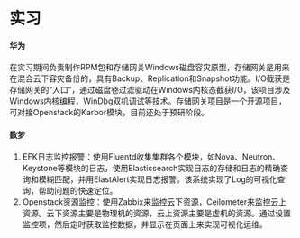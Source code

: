 # 实习

#### 华为

在实习期间负责制作RPM包和存储网关Windows磁盘容灾原型，存储网关是用来在混合云下容灾备份的，具有Backup、Replication和Snapshot功能。I/O截获是存储网关的“入口”，通过磁盘卷过滤驱动在Windows内核态截获I/O，该项目涉及Windows内核编程，WinDbg双机调试等技术。存储网关项目是一个开源项目，可对接Openstack的Karbor模块，目前还处于预研阶段。

#### 数梦

1. EFK日志监控报警：使用Fluentd收集集群各个模块，如Nova、Neutron、Keystone等模块的日志，使用Elasticsearch实现日志的存储和日志的精确查询和模糊匹配，并用ElastAlert实现日志报警。该系统实现了Log的可视化查询，帮助问题的快速定位。
2. Openstack资源监控：使用Zabbix来监控云下资源，Ceilometer来监控云上资源。云下资源主要是物理机的资源，云上资源主要是虚机的资源。通过设置监控项，然后定时获取监控数据，并显示在页面上来实现可视化运维。



